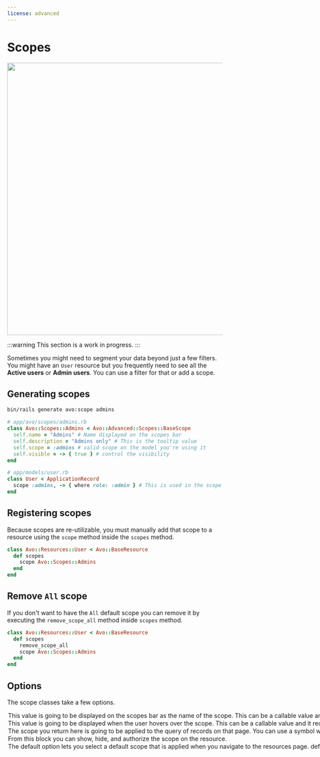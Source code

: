 ```yaml
---
license: advanced
---
```


# Scopes

<Image src="/assets/img/scopes.png" width="862" height="636" alt="" />

:::warning
This section is a work in progress.
:::

Sometimes you might need to segment your data beyond just a few filters. You might have an `User` resource but you frequently need to see all the **Active users** or **Admin users**. You can use a filter for that or add a scope.

## Generating scopes

```bash
bin/rails generate avo:scope admins
```

```ruby
# app/avo/scopes/admins.rb
class Avo::Scopes::Admins < Avo::Advanced::Scopes::BaseScope
  self.name = "Admins" # Name displayed on the scopes bar
  self.description = "Admins only" # This is the tooltip value
  self.scope = :admins # valid scope on the model you're using it
  self.visible = -> { true } # control the visibility
end

# app/models/user.rb
class User < ApplicationRecord
  scope :admins, -> { where role: :admin } # This is used in the scope file above
end
```

## Registering scopes

Because scopes are re-utilizable, you must manually add that scope to a resource using the `scope` method inside the `scopes` method.


```ruby
class Avo::Resources::User < Avo::BaseResource
  def scopes
    scope Avo::Scopes::Admins
  end
end
```

## Remove `All` scope

If you don't want to have the `All` default scope you can remove it by executing the `remove_scope_all` method inside `scopes` method.

```ruby
class Avo::Resources::User < Avo::BaseResource
  def scopes
    remove_scope_all
    scope Avo::Scopes::Admins
  end
end
```

## Options

The scope classes take a few options.

<Option name="`name`">
This value is going to be displayed on the scopes bar as the name of the scope.

This can be a callable value and it receives the `resource` and `query` objects.

The `query` object can be used to compute and display the record count.

Please see [the recipe](./guides/display-scope-record-count.html) on how to enable it.
</Option>

<Option name="`description`">
This value is going to be displayed when the user hovers over the scope.

This can be a callable value and it receives the `resource` and `query` objects.
</Option>

<Option name="`scope`">
The scope you return here is going to be applied to the query of records on that page.

You can use a symbol which will indicate the scope on that model or a block which will have the `query` available so you can apply any modifications you need.

```ruby
class Avo::Scopes::EvenId < Avo::Advanced::Scopes::BaseScope
  self.name = "Even"
  self.description = "Only records that have an even ID."
  self.scope = -> { query.where("#{resource.model_key}.id % 2 = ?", "0") }
  self.visible = -> { true }
end
```
</Option>

<Option name="`visible`">
From this block you can show, hide, and authorize the scope on the resource.
</Option>

<Option name="`default`">

The `default` option lets you select a default scope that is applied when you
navigate to the resources page.

```ruby{4}
def scopes
  scope Avo::Scopes::OddId
  # EvenId scope is applied as default
  scope Avo::Scopes::EvenId, default: true
end
```

You can also pass in a block to default:
```ruby{4}
def scopes
  scope Avo::Scopes::OddId
  scope Avo::Scopes::EvenId, default: -> { true if admin? }
end
```
</Option>
